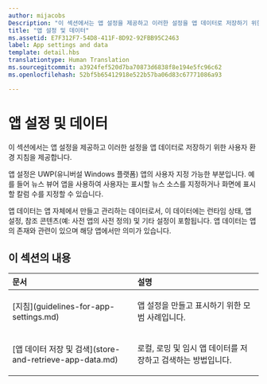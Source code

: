 ```yaml
---
author: mijacobs
Description: "이 섹션에서는 앱 설정을 제공하고 이러한 설정을 앱 데이터로 저장하기 위한 사용자 환경 지침을 제공합니다."
title: "앱 설정 및 데이터"
ms.assetid: E7F312F7-54D8-411F-8D92-92FBB95C2463
label: App settings and data
template: detail.hbs
translationtype: Human Translation
ms.sourcegitcommit: a3924fef520d7ba70873d6838f8e194e5fc96c62
ms.openlocfilehash: 52bf5b65412918e522b57ba06d83c67771086a93

---
```


# <a name="app-settings-and-data"></a>앱 설정 및 데이터




이 섹션에서는 앱 설정을 제공하고 이러한 설정을 앱 데이터로 저장하기 위한 사용자 환경 지침을 제공합니다.

앱 설정은 UWP(유니버설 Windows 플랫폼) 앱의 사용자 지정 가능한 부분입니다. 예를 들어 뉴스 뷰어 앱을 사용하여 사용자는 표시할 뉴스 소스를 지정하거나 화면에 표시할 칼럼 수를 지정할 수 있습니다.

앱 데이터는 앱 자체에서 만들고 관리하는 데이터로서, 이 데이터에는 런타임 상태, 앱 설정, 참조 콘텐츠(예: 사전 앱의 사전 정의) 및 기타 설정이 포함됩니다. 앱 데이터는 앱의 존재와 관련이 있으며 해당 앱에서만 의미가 있습니다.
## <a name="in-this-section"></a>이 섹션의 내용
<table>
<colgroup>
<col width="50%" />
<col width="50%" />
</colgroup>
<thead>
<tr class="header">
<th align="left">문서</th>
<th align="left">설명</th>
</tr>
</thead>
<tbody>
<tr class="odd">
<td align="left"><p>[지침](guidelines-for-app-settings.md)</p></td>
<td align="left"><p>앱 설정을 만들고 표시하기 위한 모범 사례입니다.</p></td>
</tr>
<tr class="even">
<td align="left"><p>[앱 데이터 저장 및 검색](store-and-retrieve-app-data.md)</p></td>
<td align="left"><p>로컬, 로밍 및 임시 앱 데이터를 저장하고 검색하는 방법입니다.</p></td>
</tr>
</tbody>
</table>






<!--HONumber=Dec16_HO2-->


